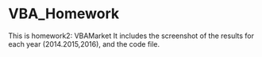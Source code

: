 # VBA_Homework
This is homework2: VBAMarket
It includes the screenshot of the results for each year (2014.2015,2016), and the code file.
